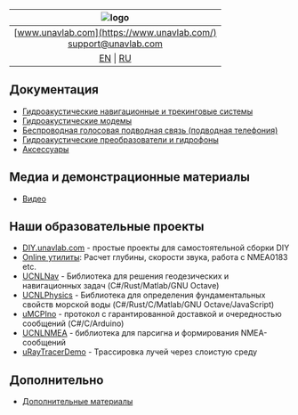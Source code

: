 | ![logo](https://ucnl.github.io/documentation/sm_logo.png) |
| :---: |
| [www.unavlab.com](https://www.unavlab.com/) <br/> [support@unavlab.com](mailto:support@unavlab.com) |
| [EN](README.md) \| [RU](README_RU.md) |

## Документация
* [Гидроакустические навигационные и трекинговые системы](navigation_and_tracking_systems_ru.md)
* [Гидроакустические модемы](underwater_acoustic_modems_ru.md)
* [Беспроводная голосовая подводная связь (подводная телефония)](underwater_wireless_voice_systems_ru.md)
* [Гидроакустические преобразователи и гидрофоны](underwater_acoustic_antennas_ru.md)
* [Аксессуары](accessories_ru.md)

## Медиа и демонстрационные материалы
* [Видео](media_videos_ru.md)

## Наши образовательные проекты
* [DIY.unavlab.com](https://diy.unavlab.com/README_RU.html) - простые проекты для самостоятельной сборки DIY
* [Online утилиты](online_utilities_ru.md): Расчет глубины, скорости звука, работа с NMEA0183 etc.
* [UCNLNav](https://github.com/ucnl/UCNLNav) - Библиотека для решения геодезических и навигационных задач (C#/Rust/Matlab/GNU Octave)
* [UCNLPhysics](https://github.com/ucnl/UCNLPhysics) - Библиотека для определения фундаментальных свойств морской воды (C#/Rust/C/Matlab/GNU Octave/JavaScript)
* [uMCPIno](https://github.com/AlekUnderwater/uMCPIno) - протокол с гарантированной доставкой и очередностью сообщений (C#/C/Arduino)
* [UCNLNMEA](https://github.com/ucnl/UCNLNMEA) - библиотека для парсигна и формирования NMEA-сообщений
* [uRayTracerDemo](https://github.com/ucnl/uRayTracerDemo) - Трассировка лучей через слоистую среду

## Дополнительно

* [Дополнительные материалы](misc_ru.md)
